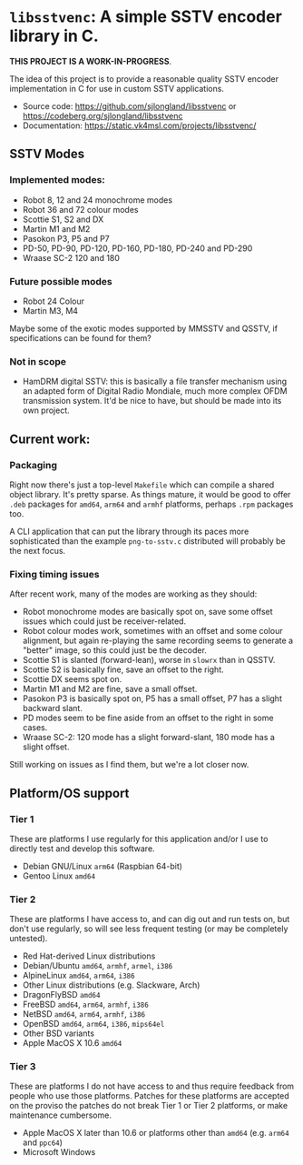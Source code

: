 # `libsstvenc`: A simple SSTV encoder library in C.

**THIS PROJECT IS A WORK-IN-PROGRESS**.

The idea of this project is to provide a reasonable quality SSTV encoder
implementation in C for use in custom SSTV applications.

- Source code: https://github.com/sjlongland/libsstvenc or
  https://codeberg.org/sjlongland/libsstvenc
- Documentation: https://static.vk4msl.com/projects/libsstvenc/

## SSTV Modes

### Implemented modes:

- Robot 8, 12 and 24 monochrome modes
- Robot 36 and 72 colour modes
- Scottie S1, S2 and DX
- Martin M1 and M2
- Pasokon P3, P5 and P7
- PD-50, PD-90, PD-120, PD-160, PD-180, PD-240 and PD-290
- Wraase SC-2 120 and 180

### Future possible modes

- Robot 24 Colour
- Martin M3, M4

Maybe some of the exotic modes supported by MMSSTV and QSSTV, if specifications
can be found for them?

### Not in scope

- HamDRM digital SSTV: this is basically a file transfer mechanism using an
  adapted form of Digital Radio Mondiale, much more complex OFDM transmission
  system.  It'd be nice to have, but should be made into its own project.

## Current work:

### Packaging

Right now there's just a top-level `Makefile` which can compile a shared object
library.  It's pretty sparse.  As things mature, it would be good to offer
`.deb` packages for `amd64`, `arm64` and `armhf` platforms, perhaps `.rpm`
packages too.

A CLI application that can put the library through its paces more sophisticated
than the example `png-to-sstv.c` distributed will probably be the next focus.

### Fixing timing issues

After recent work, many of the modes are working as they should:

- Robot monochrome modes are basically spot on, save some offset issues which
  could just be receiver-related.
- Robot colour modes work, sometimes with an offset and some colour alignment,
  but again re-playing the same recording seems to generate a "better" image,
  so this could just be the decoder.
- Scottie S1 is slanted (forward-lean), worse in `slowrx` than in QSSTV.
- Scottie S2 is basically fine, save an offset to the right.
- Scottie DX seems spot on.
- Martin M1 and M2 are fine, save a small offset.
- Pasokon P3 is basically spot on, P5 has a small offset, P7 has a slight
  backward slant.
- PD modes seem to be fine aside from an offset to the right in some cases.
- Wraase SC-2: 120 mode has a slight forward-slant, 180 mode has a slight
  offset.

Still working on issues as I find them, but we're a lot closer now.

## Platform/OS support

### Tier 1

These are platforms I use regularly for this application and/or I use to
directly test and develop this software.

- Debian GNU/Linux `arm64` (Raspbian 64-bit)
- Gentoo Linux `amd64`

### Tier 2

These are platforms I have access to, and can dig out and run tests on, but
don't use regularly, so will see less frequent testing (or may be completely
untested).

- Red Hat-derived Linux distributions
- Debian/Ubuntu `amd64`, `armhf`, `armel`, `i386`
- AlpineLinux `amd64`, `arm64`, `i386`
- Other Linux distributions (e.g. Slackware, Arch)
- DragonFlyBSD `amd64`
- FreeBSD `amd64`, `arm64`, `armhf`, `i386`
- NetBSD `amd64`, `arm64`, `armhf`, `i386`
- OpenBSD `amd64`, `arm64`, `i386`, `mips64el`
- Other BSD variants
- Apple MacOS X 10.6 `amd64`

### Tier 3

These are platforms I do not have access to and thus require feedback from
people who use those platforms.  Patches for these platforms are accepted on
the proviso the patches do not break Tier 1 or Tier 2 platforms, or make
maintenance cumbersome.

- Apple MacOS X later than 10.6 or platforms other than `amd64` (e.g. `arm64`
  and `ppc64`)
- Microsoft Windows
